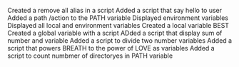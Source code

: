 Created a remove all alias in a script
Added a script that say hello to user
Added a path /action to the PATH variable
Displayed environment variables
Displayed all local and environment variables 
Created a local variable BEST 
Created a global variable with a script
ADded a script that display sum of number and variable
Added a script to divide two number variables
Added a script that powers BREATH to the power of LOVE as variables
Added a script to count numbmer of directoryes in PATH variable
